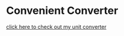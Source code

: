 # Convenient Converter

[click here to check out my unit converter](https://connorsantos.github.io/unit-converter.github.io/)
